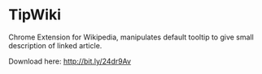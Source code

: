 # TipWiki

Chrome Extension for Wikipedia, manipulates default tooltip to give small description of linked article.

Download here: http://bit.ly/24dr9Av
